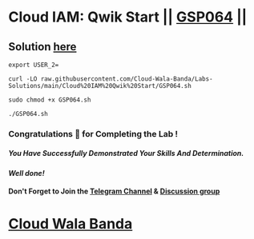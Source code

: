 # Cloud IAM: Qwik Start || [GSP064](https://www.cloudskillsboost.google/focuses/44159?parent=catalog) ||

## Solution [here](https://youtu.be/oU6iPm9gGF4)

```
export USER_2=
```
```
curl -LO raw.githubusercontent.com/Cloud-Wala-Banda/Labs-Solutions/main/Cloud%20IAM%20Qwik%20Start/GSP064.sh

sudo chmod +x GSP064.sh

./GSP064.sh
```

### Congratulations 🎉 for Completing the Lab !

##### *You Have Successfully Demonstrated Your Skills And Determination.*

#### *Well done!*

#### Don't Forget to Join the [Telegram Channel](https://t.me/cloudwalabanda) & [Discussion group](https://t.me/cloudwalabandachats)

# [Cloud Wala Banda](https://www.youtube.com/@cloudwalabanda)
